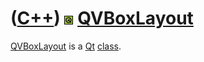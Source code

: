 # ([C++](Cpp.md)) ![Qt](PicQt.png) [QVBoxLayout](CppQVBoxLayout.md)

[QVBoxLayout](CppQVBoxLayout.md) is a [Qt](CppQt.md)
[class](CppClass.md).
